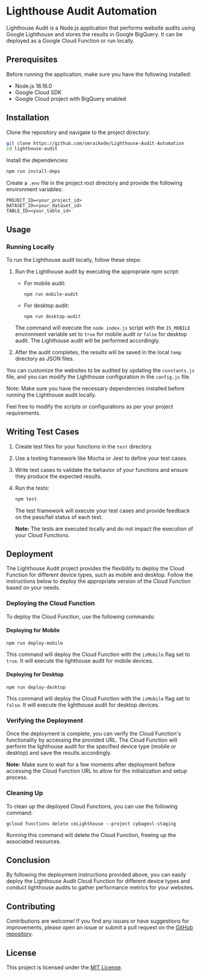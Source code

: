 # Lighthouse Audit Automation

Lighthouse Audit is a Node.js application that performs website audits using Google Lighthouse and stores the results in Google BigQuery. It can be deployed as a Google Cloud Function or run locally.

## Prerequisites

Before running the application, make sure you have the following installed:

- Node.js 16.16.0
- Google Cloud SDK
- Google Cloud project with BigQuery enabled

## Installation

Clone the repository and navigate to the project directory:

```bash
git clone https://github.com/smraikode/Lighthouse-Audit-Automation
cd lighthouse-audit
```

Install the dependencies:

```bash
npm run install-deps
```

Create a `.env` file in the project root directory and provide the following environment variables:

```dotenv
PROJECT_ID=<your_project_id>
DATASET_ID=<your_dataset_id>
TABLE_ID=<your_table_id>
```

## Usage

### Running Locally

To run the Lighthouse audit locally, follow these steps:

1. Run the Lighthouse audit by executing the appropriate npm script:
   - For mobile audit:
     ```
     npm run mobile-audit
     ```

   - For desktop audit:
     ```
     npm run desktop-audit
     ```

   The command will execute the `node index.js` script with the `IS_MOBILE` environment variable set to `true` for mobile audit or `false` for desktop audit. The Lighthouse audit will be performed accordingly.

2. After the audit completes, the results will be saved in the local `temp` directory as JSON files.

You can customize the websites to be audited by updating the `constants.js` file, and you can modify the Lighthouse configuration in the `config.js` file.

Note: Make sure you have the necessary dependencies installed before running the Lighthouse audit locally.

Feel free to modify the scripts or configurations as per your project requirements.

## Writing Test Cases

1. Create test files for your functions in the `test` directory.

2. Use a testing framework like Mocha or Jest to define your test cases.

3. Write test cases to validate the behavior of your functions and ensure they produce the expected results.

4. Run the tests:

   ```bash
   npm test
   ```

   The test framework will execute your test cases and provide feedback on the pass/fail status of each test.

   **Note:** The tests are executed locally and do not impact the execution of your Cloud Functions.

## Deployment

The Lighthouse Audit project provides the flexibility to deploy the Cloud Function for different device types, such as mobile and desktop. Follow the instructions below to deploy the appropriate version of the Cloud Function based on your needs.

### Deploying the Cloud Function

To deploy the Cloud Function, use the following commands:

#### Deploying for Mobile

```shell
npm run deploy-mobile
```

This command will deploy the Cloud Function with the `isMobile` flag set to `true`. It will execute the lighthouse audit for mobile devices.

#### Deploying for Desktop

```shell
npm run deploy-desktop
```

This command will deploy the Cloud Function with the `isMobile` flag set to `false`. It will execute the lighthouse audit for desktop devices.

### Verifying the Deployment

Once the deployment is complete, you can verify the Cloud Function's functionality by accessing the provided URL. The Cloud Function will perform the lighthouse audit for the specified device type (mobile or desktop) and save the results accordingly.

**Note:** Make sure to wait for a few moments after deployment before accessing the Cloud Function URL to allow for the initialization and setup process.

### Cleaning Up

To clean up the deployed Cloud Functions, you can use the following command:

```shell
gcloud functions delete ceLighthouse --project cybagexl-staging
```

Running this command will delete the Cloud Function, freeing up the associated resources.

## Conclusion

By following the deployment instructions provided above, you can easily deploy the Lighthouse Audit Cloud Function for different device types and conduct lighthouse audits to gather performance metrics for your websites.

## Contributing

Contributions are welcome! If you find any issues or have suggestions for improvements, please open an issue or submit a pull request on the [GitHub repository](https://github.com/smraikode/Lighthouse-Audit-Automation).

## License

This project is licensed under the [MIT License](LICENSE).